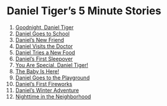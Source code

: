 
Daniel Tiger’s 5 Minute Stories
===============================

1. [Goodnight, Daniel Tiger](https://www.amazon.com/gp/video/detail/B00BOWSOVA/ref=stream_prime_hd_ep?autoplay=1&t=786)
2. [Daniel Goes to School](https://www.amazon.com/gp/video/detail/B009C47S3M/ref=stream_prime_hd_ep?autoplay=1&t=0)
3. [Daniel’s New Friend](https://www.amazon.com/gp/video/detail/B00IITHEPO/ref=stream_3p_hd_ep?autoplay=1&t=0)
4. [Daniel Visits the Doctor](https://www.amazon.com/gp/video/detail/B009C47S3M/ref=stream_prime_hd_ep?autoplay=1&t=784)
5. [Daniel Tries a New Food](https://www.amazon.com/gp/video/detail/B00BI0OBXS/ref=stream_prime_hd_ep?autoplay=1&t=834)
6. [Daniel’s First Sleepover](https://www.amazon.com/gp/video/detail/B00BOLFITW/ref=stream_prime_hd_ep?autoplay=1&t=0)
7. [You Are Special, Daniel Tiger!](https://www.amazon.com/gp/video/detail/B079QCTYVR)
8. [The Baby Is Here!](https://www.amazon.com/gp/video/detail/B00MEYECFE/ref=stream_3p_hd_ep?autoplay=1&t=0)
9. [Daniel Goes to the Playground](https://www.amazon.com/gp/video/detail/B00MEYE1C8/ref=stream_3p_hd_ep?autoplay=1&t=780)
10. [Daniel’s First Fireworks](https://www.amazon.com/gp/video/detail/B01HU5CL7M/ref=stream_3p_hd_ep?autoplay=1&t=780)
11. [Daniel’s Winter Adventure](https://www.amazon.com/gp/video/detail/B00R4VELBC/ref=stream_3p_hd_ep?autoplay=1&t=0)
12. [Nighttime in the Neighborhood](https://www.amazon.com/gp/video/detail/B015301POG/ref=stream_3p_hd_ep?autoplay=1&t=1460)
